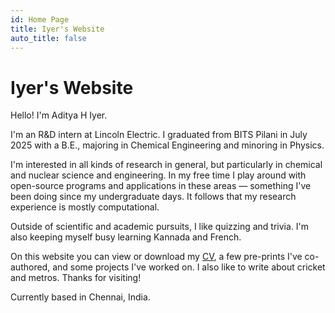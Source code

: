 ```yaml
---
id: Home Page
title: Iyer's Website
auto_title: false
---
```


# Iyer's Website

Hello! I'm Aditya H Iyer.

I'm an R&D intern at Lincoln Electric. I graduated from BITS Pilani in July 2025 with a B.E., majoring in Chemical Engineering and minoring in Physics.  

I'm interested in all kinds of research in general, but particularly in chemical and nuclear science and engineering. In my free time I play around with open-source programs and applications in these areas — something I've been doing since my undergraduate days. It follows that my research experience is mostly computational.

Outside of scientific and academic pursuits, I like quizzing and trivia. I'm also keeping myself busy learning Kannada and French.

On this website you can view or download my [CV](https://adityahiyer.github.io/Resume_1.pdf), a few pre-prints I've co-authored, and some projects I've worked on. I also like to write about cricket and metros. Thanks for visiting!

Currently based in Chennai, India.
